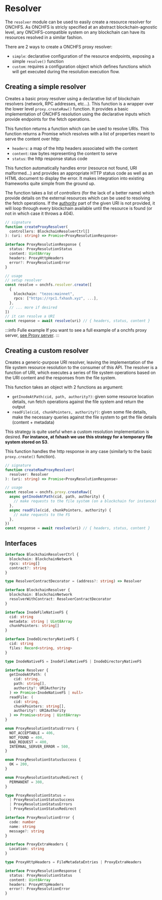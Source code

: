 # Resolver

The `resolver` module can be used to easily create a resource resolver for ONCHFS. As ONCHFS is stricly specified at an abstract blockchain-agnostic level, any ONCHFS-compatible system on any blockchain can have its resources resolved in a similar fashion.

There are 2 ways to create a ONCHFS proxy resolver:

- `simple`: declarative configuration of the resource endpoints, exposing a simple `resolve()` function
- `custom`: requires a configuration object which defines functions which will get executed during the resolution execution flow.

## Creating a simple resolver

Creates a basic proxy resolver using a declarative list of blockchain resolvers (network, RPC addresses, etc...). This function is a wrapper over the lower level `proxy.createRaw()` function. It provides a basic implementation of ONCHFS resolution using the declarative inputs which provide endpoints for the fetch operations.

This function returns a function which can be used to resolve URIs. This function returns a Promise which resolves with a list of properties meant to serve the content over http:

- `headers`: a map of the http headers associated with the content
- `content`: raw bytes representing the content to serve
- `status`: the http response status code

This function automatically handles error (resource not found, URI malformed...) and provides an appropriate HTTP status code as well as an HTML document to display the error. It makes integration into existing frameworks quite simple from the ground up.

The function takes a list of _controllers_ (for the lack of a better name) which provide details on the external resources which can be used to resolving the fetch operations. If the [authority](/docs/concepts/uris) part of the given URI is not provided, it will loop through every blockchain available until the resource is found (or not in which case it throws a 404).

```ts
// signature
function createProxyResolver(
  controllers: BlockchainResolverCtrl[]
): (uri: string) => Promise<ProxyResolutionResponse>

interface ProxyResolutionResponse {
  status: ProxyResolutionStatus
  content: Uint8Array
  headers: ProxyHttpHeaders
  error?: ProxyResolutionError
}

// usage
// setup resolver
const resolve = onchfs.resolver.create([
  {
    blockchain: "tezos:mainnet",
    rpcs: ["https://rpc1.fxhash.xyz", ...],
  },
  // ... more if desired
])
// it can resolve a URI
const response = await resolve(uri) // { headers, status, content }
```

:::info Fulle example
If you want to see a full example of a onchfs proxy server, [see Proxy server](/docs/libraries/onchfs-js/common/proxy-server).
:::

## Creating a custom resolver

Creates a generic-purpose URI resolver, leaving the implementation of the file system resource resolution to the consumer of this API. The resolver is a function of URI, which executes a series of file system operations based on the URI content and the responses from the file system.

This function takes an object with 2 functions as argument:

- `getInodeAtPath(cid, path, authority?)`: given some resource location details, run fetch operations against the file system and return the output
- `readFile(cid, chunkPointers, authority?)`: given some file details, make the necessary queries against the file system to get the file details (content + metadata)

This strategy is quite useful when a custom resolution implementation is desired. **For instance, at fxhash we use this strategy for a temporary file system stored on S3**.

This function handles the http response in any case (similarly to the basic `proxy.create()` function).

```ts
// signature
function createRawProxyResolver(
  resolver: Resolver
): (uri: string) => Promise<ProxyResolutionResponse>

// usage
const resolve = onchfs.proxy.createRaw({
  async getInodeAtPath(cid, path, authority) {
    // make requests to the file system (on a blockchain for instance)
  },
  async readFile(cid, chunkPointers, authority) {
    // make requests to the FS
  },
})
const response = await resolve(uri) // { headers, status, content }
```

## Interfaces

```ts
interface BlockchainResolverCtrl {
  blockchain: BlockchainNetwork
  rpcs: string[]
  contract?: string
}

type ResolverContractDecorator = (address?: string) => Resolver

interface BlockchainResolver {
  blockchain: BlockchainNetwork
  resolverWithContract: ResolverContractDecorator
}

interface InodeFileNativeFS {
  cid: string
  metadata: string | Uint8Array
  chunkPointers: string[]
}

interface InodeDirectoryNativeFS {
  cid: string
  files: Record<string, string>
}

type InodeNativeFS = InodeFileNativeFS | InodeDirectoryNativeFS

interface Resolver {
  getInodeAtPath: (
    cid: string,
    path: string[],
    authority?: URIAuthority
  ) => Promise<InodeNativeFS | null>
  readFile: (
    cid: string,
    chunkPointers: string[],
    authority?: URIAuthority
  ) => Promise<string | Uint8Array>
}

enum ProxyResolutionStatusErrors {
  NOT_ACCEPTABLE = 406,
  NOT_FOUND = 404,
  BAD_REQUEST = 400,
  INTERNAL_SERVER_ERROR = 500,
}

enum ProxyResolutionStatusSuccess {
  OK = 200,
}

enum ProxyResolutionStatusRedirect {
  PERMANENT = 308,
}

type ProxyResolutionStatus =
  | ProxyResolutionStatusSuccess
  | ProxyResolutionStatusErrors
  | ProxyResolutionStatusRedirect

interface ProxyResolutionError {
  code: number
  name: string
  message?: string
}

interface ProxyExtraHeaders {
  Location: string
}

type ProxyHttpHeaders = FileMetadataEntries | ProxyExtraHeaders

interface ProxyResolutionResponse {
  status: ProxyResolutionStatus
  content: Uint8Array
  headers: ProxyHttpHeaders
  error?: ProxyResolutionError
}
```
